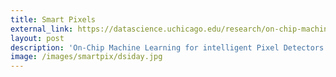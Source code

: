 ```yaml
---
title: Smart Pixels
external_link: https://datascience.uchicago.edu/research/on-chip-machine-learning-for-intelligent-pixel-detectors/
layout: post
description: 'On-Chip Machine Learning for intelligent Pixel Detectors'
image: /images/smartpix/dsiday.jpg
---
```

